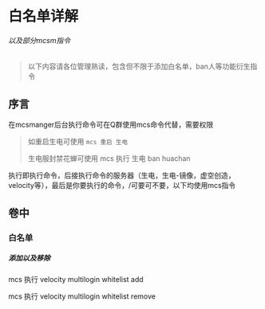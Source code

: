 # 白名单详解

###### 以及部分mcsm指令

> 以下内容请各位管理熟读，包含但不限于添加白名单，ban人等功能衍生指令

## 序言

在mcsmanger后台执行命令可在Q群使用mcs命令代替，需要权限

> 如重启生电可使用 `mcs 重启 生电`
>
> 生电服封禁花蝉可使用 mcs 执行 生电 ban huachan

执行即执行命令，后接执行命令的服务器（生电，生电-镜像，虚空创造，velocity等），最后是你要执行的命令，/可要可不要，以下均使用mcs指令

## 卷中

### 白名单

##### 添加以及移除

mcs 执行 velocity multilogin whitelist add <id>

mcs 执行 velocity multilogin whitelist remove <id>